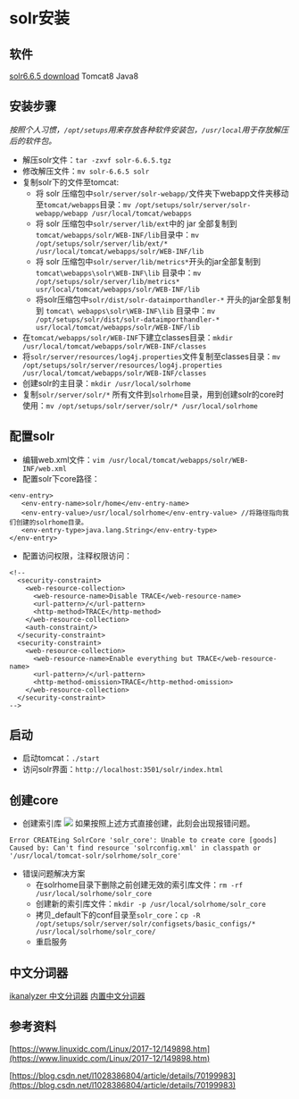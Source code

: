 # solr安装

## 软件

[solr6.6.5 download](http://archive.apache.org/dist/lucene/solr/)
Tomcat8
Java8

## 安装步骤

*按照个人习惯，`/opt/setups`用来存放各种软件安装包，`/usr/local`用于存放解压后的软件包。*

- 解压solr文件：`tar -zxvf solr-6.6.5.tgz`
- 修改解压文件：`mv solr-6.6.5 solr`
- 复制solr下的文件至tomcat:
	- 将 solr 压缩包中`solr/server/solr-webapp/`文件夹下webapp文件夹移动至`tomcat/webapps`目录：`mv /opt/setups/solr/server/solr-webapp/webapp /usr/local/tomcat/webapps`
	- 将 solr 压缩包中`solr/server/lib/ext`中的 jar 全部复制到`tomcat/webapps/solr/WEB-INF/lib`目录中：`mv /opt/setups/solr/server/lib/ext/* /usr/local/tomcat/webapps/solr/WEB-INF/lib`
	- 将 solr 压缩包中`solr/server/lib/metrics*`开头的jar全部复制到 `tomcat\webapps\solr\WEB-INF\lib` 目录中：`mv /opt/setups/solr/server/lib/metrics* usr/local/tomcat/webapps/solr/WEB-INF/lib`
	- 将solr压缩包中`solr/dist/solr-dataimporthandler-*` 开头的jar全部复制到 `tomcat\ webapps\solr\WEB-INF\lib` 目录中：`mv /opt/setups/solr/dist/solr-dataimporthandler-* usr/local/tomcat/webapps/solr/WEB-INF/lib`
- 在`tomcat/webapps/solr/WEB-INF`下建立classes目录：`mkdir /usr/local/tomcat/webapps/solr/WEB-INF/classes`
- 将`solr/server/resources/log4j.properties`文件复制至classes目录：`mv /opt/setups/solr/server/resources/log4j.properties /usr/local/tomcat/webapps/solr/WEB-INF/classes`
- 创建solr的主目录：`mkdir /usr/local/solrhome`
- 复制`solr/server/solr/*` 所有文件到`solrhome`目录，用到创建solr的core时使用：`mv /opt/setups/solr/server/solr/* /usr/local/solrhome`

## 配置solr

- 编辑web.xml文件：`vim /usr/local/tomcat/webapps/solr/WEB-INF/web.xml`
- 配置solr下core路径：
```
<env-entry>
   <env-entry-name>solr/home</env-entry-name>
   <env-entry-value>/usr/local/solrhome</env-entry-value> //将路径指向我们创建的solrhome目录。
   <env-entry-type>java.lang.String</env-entry-type>
</env-entry>
```
- 配置访问权限，注释权限访问：
```
<!--
  <security-constraint>
    <web-resource-collection>
      <web-resource-name>Disable TRACE</web-resource-name>
      <url-pattern>/</url-pattern>
      <http-method>TRACE</http-method>
    </web-resource-collection>
    <auth-constraint/>
  </security-constraint>
  <security-constraint>
    <web-resource-collection>
      <web-resource-name>Enable everything but TRACE</web-resource-name>
      <url-pattern>/</url-pattern>
      <http-method-omission>TRACE</http-method-omission>
    </web-resource-collection>
  </security-constraint>
-->
```

## 启动

- 启动tomcat：`./start`
- 访问solr界面：`http://localhost:3501/solr/index.html`

## 创建core

- 创建索引库
![](https://i.imgur.com/8o6tnhO.png)
如果按照上述方式直接创建，此刻会出现报错问题。
```
Error CREATEing SolrCore 'solr_core': Unable to create core [goods] Caused by: Can't find resource 'solrconfig.xml' in classpath or '/usr/local/tomcat-solr/solrhome/solr_core'
```
- 错误问题解决方案
	- 在solrhome目录下删除之前创建无效的索引库文件：`rm -rf /usr/local/solrhome/solr_core`
	- 创建新的索引库文件：`mkdir -p /usr/local/solrhome/solr_core`
	- 拷贝_default下的conf目录至`solr_core`：`cp -R /opt/setups/solr/server/solr/configsets/basic_configs/* /usr/local/solrhome/solr_core/`
	- 重启服务

## 中文分词器

[ikanalyzer 中文分词器](https://blog.csdn.net/qq_28114645/article/details/77961998)
[内置中文分词器](https://blog.csdn.net/jiadajing267/article/details/78702158)

## 参考资料
[https://www.linuxidc.com/Linux/2017-12/149898.htm](https://www.linuxidc.com/Linux/2017-12/149898.htm)

[https://blog.csdn.net/l1028386804/article/details/70199983](https://blog.csdn.net/l1028386804/article/details/70199983)